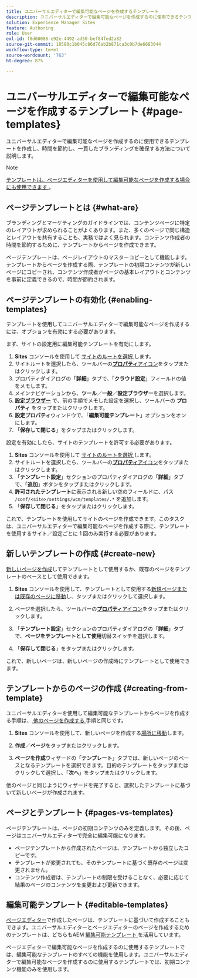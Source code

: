 ```yaml
---
title: ユニバーサルエディターで編集可能なページを作成するテンプレート
description: ユニバーサルエディターで編集可能なページを作成するのに使用できるテンプレートを作成し、時間を節約し、一貫したブランディングを確保する方法について説明します。
solution: Experience Manager Sites
feature: Authoring
role: User
exl-id: f0d60086-e92e-4492-ad50-bef84fed2a82
source-git-commit: 10580c1b045c86d76ab2b871ca3c0b7de6683044
workflow-type: tm+mt
source-wordcount: '763'
ht-degree: 87%

---
```



# ユニバーサルエディターで編集可能なページを作成するテンプレート {#page-templates}

ユニバーサルエディターで編集可能なページを作成するのに使用できるテンプレートを作成し、時間を節約し、一貫したブランディングを確保する方法について説明します。

>[!NOTE]
>
>[ テンプレートは、ページエディターを使用して編集可能なページを作成する場合にも使用できます ](/help/sites-cloud/authoring/page-editor/templates.md)。

## ページテンプレートとは {#what-are}

ブランディングとマーケティングのガイドラインでは、コンテンツページに特定のレイアウトが求められることがよくあります。また、多くのページで同じ構造とレイアウトを共有することも、実務ではよく見られます。コンテンツ作成者の時間を節約するために、テンプレートからページを作成できます。

ページテンプレートは、ページレイアウトのマスターコピーとして機能します。テンプレートからページを作成する際、テンプレートの初期コンテンツが新しいページにコピーされ、コンテンツ作成者がページの基本レイアウトとコンテンツを事前に定義できるので、時間が節約されます。

## ページテンプレートの有効化 {#enabling-templates}

テンプレートを使用してユニバーサルエディターで編集可能なページを作成するには、オプションを有効にする必要があります。

まず、サイトの設定用に編集可能テンプレートを有効にします。

1. **Sites** コンソールを使用して [ サイトのルートを選択 ](/help/sites-cloud/authoring/sites-console/introduction.md#selecting-resources) します。
1. サイトルートを選択したら、ツールバーの&#x200B;[**プロパティ**&#x200B;アイコン](/help/sites-cloud/authoring/sites-console/page-properties.md)をタップまたはクリックします。
1. プロパティダイアログの「**詳細**」タブで、「**クラウド設定**」フィールドの値をメモします。
1. メインナビゲーションから、**ツール**／**一般**／**設定ブラウザー**&#x200B;を選択します。
1. **[設定ブラウザー](/help/implementing/developing/introduction/configurations.md)** で、前の手順でメモした設定を選択し、ツールバーの **プロパティ** をタップまたはクリックします。
1. **設定プロパティ**&#x200B;ウィンドウで、「**編集可能テンプレート**」オプションをオンにします。
1. 「**保存して閉じる**」をタップまたはクリックします。

設定を有効にしたら、サイトのテンプレートを許可する必要があります。

1. **Sites** コンソールを使用して [ サイトのルートを選択 ](/help/sites-cloud/authoring/sites-console/introduction.md#selecting-resources) します。
1. サイトルートを選択したら、ツールバーの&#x200B;[**プロパティ**&#x200B;アイコン](/help/sites-cloud/authoring/sites-console/page-properties.md)をタップまたはクリックします。
1. 「**テンプレート設定**」セクションのプロパティダイアログの「**詳細**」タブで、「**追加**」ボタンをタップまたはクリックします。
1. **許可されたテンプレート**&#x200B;に表示される新しい空のフィールドに、パス `/conf/<site>/settings/wcm/templates/.*` を追加します。
1. 「**保存して閉じる**」をタップまたはクリックします。

これで、テンプレートを使用してサイトのページを作成できます。このタスクは、ユニバーサルエディターで編集可能なページを作成する際に、テンプレートを使用するサイト／設定ごとに 1 回のみ実行する必要があります。

## 新しいテンプレートの作成 {#create-new}

[新しいページを作成](/help/sites-cloud/authoring/sites-console/creating-pages.md)してテンプレートとして使用するか、既存のページをテンプレートのベースとして使用できます。

1. **Sites** コンソールを使用して、テンプレートとして使用する[新規ページまたは既存のページに移動](/help/sites-cloud/authoring/sites-console/introduction.md#selecting-resources)し、タップまたはクリックして選択します。

1. ページを選択したら、ツールバーの&#x200B;[**プロパティ**&#x200B;アイコン](/help/sites-cloud/authoring/sites-console/page-properties.md)をタップまたはクリックします。

1. 「**テンプレート設定**」セクションのプロパティダイアログの「**詳細**」タブで、**ページをテンプレートとして使用**&#x200B;切替スイッチを選択します。

1. 「**保存して閉じる**」をタップまたはクリックします。

これで、新しいページは、新しいページの作成時にテンプレートとして使用できます。

## テンプレートからのページの作成 {#creating-from-template}

ユニバーサルエディターを使用して編集可能なテンプレートからページを作成する手順は、[ 他のページを作成する ](/help/sites-cloud/authoring/sites-console/creating-pages.md) 手順と同じです。

1. **Sites** コンソールを使用して、新しいページを作成する[場所に移動](/help/sites-cloud/authoring/sites-console/introduction.md#selecting-resources)します。

1. **作成**／**ページ**&#x200B;をタップまたはクリックします。

1. **ページを作成**&#x200B;ウィザードの「**テンプレート**」タブでは、新しいページのベースとなるテンプレートを選択できます。目的のテンプレートをタップまたはクリックして選択し、「**次へ**」をタップまたはクリックします。

他のページと同じようにウィザードを完了すると、選択したテンプレートに基づいて新しいページが作成されます。

## ページとテンプレート {#pages-vs-templates}

ページテンプレートは、ページの初期コンテンツのみを定義します。その後、ページはユニバーサルエディターで完全に編集可能になります。

* ページテンプレートから作成されたページは、テンプレートから独立したコピーです。
* テンプレートが変更されても、そのテンプレートに基づく既存のページは変更されません。
* コンテンツ作成者は、テンプレートの制限を受けることなく、必要に応じて結果のページのコンテンツを変更および更新できます。

## 編集可能テンプレート {#editable-templates}

[ページエディター](/help/sites-cloud/authoring/page-editor/introduction.md)で作成したページは、テンプレートに基づいて作成することもできます。ユニバーサルエディターとページエディターのページを作成するためのテンプレートは、どちらもAEM [ 編集可能テンプレート ](/help/implementing/developing/components/templates.md) を活用しています。

ページエディターで編集可能なページを作成するのに使用するテンプレートでは、編集可能なテンプレートのすべての機能を使用します。ユニバーサルエディターで編集可能なページを作成するのに使用するテンプレートでは、初期コンテンツ機能のみを使用します。
